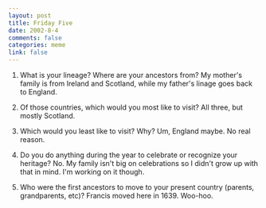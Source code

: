 ```yaml
--- 
layout: post
title: Friday Five
date: 2002-8-4
comments: false
categories: meme
link: false
---
```

1. What is your lineage? Where are your ancestors from? My mother's family is from Ireland and Scotland, while my father's linage goes back to England.

2. Of those countries, which would you most like to visit? All three, but mostly Scotland.

3. Which would you least like to visit? Why? Um, England maybe. No real reason.

4. Do you do anything during the year to celebrate or recognize your heritage? No. My family isn't big on celebrations so I didn't grow up with that in mind. I'm working on it though.

5. Who were the first ancestors to move to your present country (parents, grandparents, etc)? Francis moved here in 1639. Woo-hoo.

